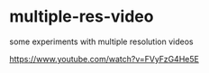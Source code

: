 # multiple-res-video
some experiments with multiple resolution videos

https://www.youtube.com/watch?v=FVyFzG4He5E
